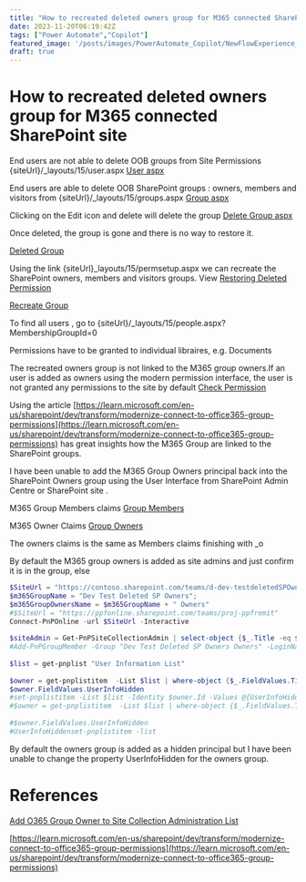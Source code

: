 ```yaml
---
title: "How to recreated deleted owners group for M365 connected SharePoint site"
date: 2023-11-20T06:19:42Z
tags: ["Power Automate","Copilot"]
featured_image: '/posts/images/PowerAutomate_Copilot/NewFlowExperience_withPrompting.png'
draft: true
---
```


# How to recreated deleted owners group for M365 connected SharePoint site


End users are not able to delete OOB groups from Site Permissions {siteUrl}/_layouts/15/user.aspx
[User aspx](../images/SharePoint-Restoring-Owners-Groups/DeleteGroup_User_aspx.png)  


End users are able to delete OOB SharePoint groups : owners, members and visitors from {siteUrl}/_layouts/15/groups.aspx
[Group aspx](../images/SharePoint-Restoring-Owners-Groups/DeleteGroup_Group_aspx.png) 

Clicking on the Edit icon and delete will delete the group
[Delete Group aspx](../images/SharePoint-Restoring-Owners-Groups/DeleteOwnerGroup.png) 

Once deleted, the group is gone and there is no way to restore it. 

[Deleted Group](../images/SharePoint-Restoring-Owners-Groups/DeletedOwnerGroup.png) 

Using the link {siteUrl}_layouts/15/permsetup.aspx we can recreate the SharePoint owners, members and visitors groups. View [Restoring Deleted Permission](https://learn.microsoft.com/en-us/answers/questions/526452/sharepoint-online-restoring-deleted-permission-gro)

[Recreate Group](../images/SharePoint-Restoring-Owners-Groups/RecreatetheOwnersGroup.png) 


To find all users , go to 
{siteUrl}/_layouts/15/people.aspx?MembershipGroupId=0

Permissions have to be granted to individual libraires, e.g. Documents

The recreated owners group is not linked to the M365 group owners.If an user is added as owners using the modern permission interface, the user is not granted any permissions to the site by default
[Check Permission](../images/SharePoint-Restoring-Owners-Groups/CheckPermissions.png) 


Using the article [https://learn.microsoft.com/en-us/sharepoint/dev/transform/modernize-connect-to-office365-group-permissions](https://learn.microsoft.com/en-us/sharepoint/dev/transform/modernize-connect-to-office365-group-permissions) has great insights how the M365 Group are linked to the SharePoint groups.

I have been unable to add the M365 Group Owners principal back into the SharePoint Owners group using the User Interface from SharePoint Admin Centre or SharePoint site . 

M365 Group Members claims
[Group Members](../images/SharePoint-Restoring-Owners-Groups/GroupMembersAccount.png) 


M365 Owner Claims
[Group Owners](../images/SharePoint-Restoring-Owners-Groups/GroupOwnersAccount.png) 

The owners claims is the same as Members claims finishing with _o

By default the M365 group owners is added as site admins and just confirm it is in the group, else

```PowerShell
$SiteUrl = "https://contoso.sharepoint.com/teams/d-dev-testdeletedSPOwners"
$m365GroupName = "Dev Test Deleted SP Owners";
$m365GroupOwnersName = $m365GroupName + " Owners"
#$SiteUrl = "https://ppfonline.sharepoint.com/teams/proj-ppfremit"
Connect-PnPOnline -url $SiteUrl -Interactive
 
$siteAdmin = Get-PnPSiteCollectionAdmin | select-object {$_.Title -eq $m365GroupOwnersName}
#Add-PnPGroupMember -Group "Dev Test Deleted SP Owners Owners" -LoginName $siteAdmin.LoginName | Out-Null
 
$list = get-pnplist "User Information List"
 
$owner = get-pnplistitem  -List $list | where-object {$_.FieldValues.Title -eq $m365GroupOwnersName -and $_.FieldValues.EMail}
$owner.FieldValues.UserInfoHidden
#set-pnplistitem -List $list -Identity $owner.Id -Values @{UserInfoHidden = $true;}
#$owner = get-pnplistitem  -List $list | where-object {$_.FieldValues.Title -eq $m365GroupOwnersName -and $_.FieldValues.EMail}
 
#$owner.FieldValues.UserInfoHidden
#UserInfoHiddenset-pnplistitem -list

```


By default the owners group is added as a hidden principal but I have been unable to change the property UserInfoHidden for the owners group.
# References

[Add O365 Group Owner to Site Collection Administration List](https://techcommunity.microsoft.com/t5/sharepoint/add-o365-group-owner-to-site-collection-administration-list/m-p/401027)

[https://learn.microsoft.com/en-us/sharepoint/dev/transform/modernize-connect-to-office365-group-permissions](https://learn.microsoft.com/en-us/sharepoint/dev/transform/modernize-connect-to-office365-group-permissions)